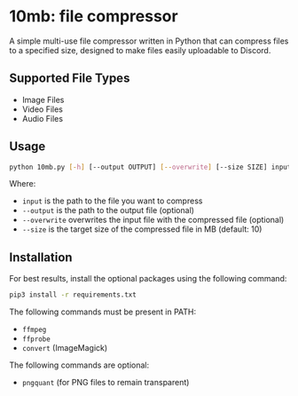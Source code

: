# 10mb: file compressor

A simple multi-use file compressor written in Python that can compress files to a specified size, designed to make files easily uploadable to Discord.

## Supported File Types
- Image Files
- Video Files
- Audio Files

## Usage
```bash
python 10mb.py [-h] [--output OUTPUT] [--overwrite] [--size SIZE] input
```
Where:
- `input` is the path to the file you want to compress
- `--output` is the path to the output file (optional)
- `--overwrite` overwrites the input file with the compressed file (optional)
- `--size` is the target size of the compressed file in MB (default: 10)

## Installation
For best results, install the optional packages using the following command:
```bash
pip3 install -r requirements.txt
```
The following commands must be present in PATH:
- `ffmpeg`
- `ffprobe`
- `convert` (ImageMagick)

The following commands are optional:
- `pngquant` (for PNG files to remain transparent)

